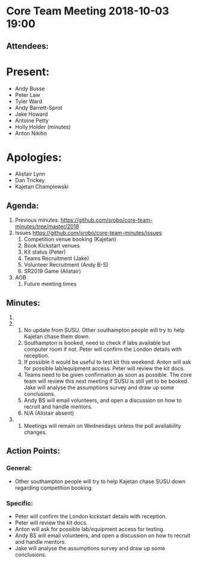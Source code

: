# Core Team Meeting 2018-10-03 19:00

## Attendees:
# Present:
- Andy Busse
- Peter Law
- Tyler Ward
- Andy Barrett-Sprot
- Jake Howard
- Antoine Petty
- Holly Holder (minutes)
- Anton Nikitin

# Apologies:
- Alistair Lynn
- Dan Trickey
- Kajetan Champlewski

## Agenda:
1. Previous minutes: https://github.com/srobo/core-team-minutes/tree/master/2018
2. Issues https://github.com/srobo/core-team-minutes/issues
	1. Competition venue booking (Kajetan)
	2. Book Kickstart venues
	3. Kit status (Peter)
	4. Teams Recruitment (Jake)
	5. Volunteer Recruitment (Andy B-S)
	6. SR2019 Game (Alistair)
3. AOB
	1. Future meeting times

## Minutes:
1.
2.
	1. No update from SUSU. Other southampton people will try to help Kajetan chase them down.
	2. Southampton is booked, need to check if labs available but computer room if not. Peter will confirm the London details with reception.
	3. If possible it would be useful to test kit this weekend. Anton will ask for possible lab/equipment access. Peter will review the kit docs.
	4. Teams need to be given confirmation as soon as possible. The core team will review this next meeting if SUSU is still yet to be booked. Jake will analyse the assumptions survey and draw up some conclusions.
	5. Andy BS will email volunteers, and open a discussion on how to recruit and handle mentors.
	6. N/A (Alistair absent)
3.
	1. Meetings will remain on Wednesdays unless the poll availability changes.

## Action Points:

### General:
- Other southampton people will try to help Kajetan chase SUSU down regarding competition booking.

### Specific:
- Peter will confirm the London kickstart details with reception.
- Peter will review the kit docs.
- Anton will ask for possible lab/equipment access for testing.
- Andy BS will email volunteers, and open a discussion on how to recruit and handle mentors.
- Jake will analyse the assumptions survey and draw up some conclusions.
